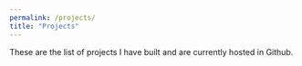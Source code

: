 ```yaml
---
permalink: /projects/
title: "Projects"
---
```


These are the list of projects I have built and are currently hosted in Github. 